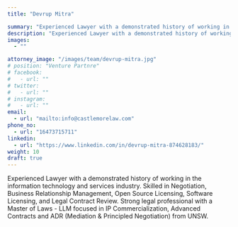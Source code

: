 ```yaml
---
title: "Devrup Mitra"

summary: "Experienced Lawyer with a demonstrated history of working in the information technology and services industry. Skilled in Negotiation, Business Relationship Management, Open Source Licensing, Software Licensing, and Legal Contract Review. "
description: "Experienced Lawyer with a demonstrated history of working in the information technology and services industry. Skilled in Negotiation, Business Relationship Management, Open Source Licensing, Software Licensing, and Legal Contract Review. "
images:
  - ""

attorney_image: "/images/team/devrup-mitra.jpg"
# position: "Venture Partnre"
# facebook:
#   - url: ""
# twitter:
#   - url: ""
# instagram:
#   - url: ""
email:
  - url: "mailto:info@castlemorelaw.com"
phone_no:
  - url: "16473715711"
linkedin:
  - url: "https://www.linkedin.com/in/devrup-mitra-874628183/"
weight: 10
draft: true
---
```


Experienced Lawyer with a demonstrated history of working in the information technology and services industry. Skilled in Negotiation, Business Relationship Management, Open Source Licensing, Software Licensing, and Legal Contract Review. Strong legal professional with a Master of Laws - LLM focused in IP Commercialization, Advanced Contracts and ADR (Mediation & Principled Negotiation) from UNSW. 